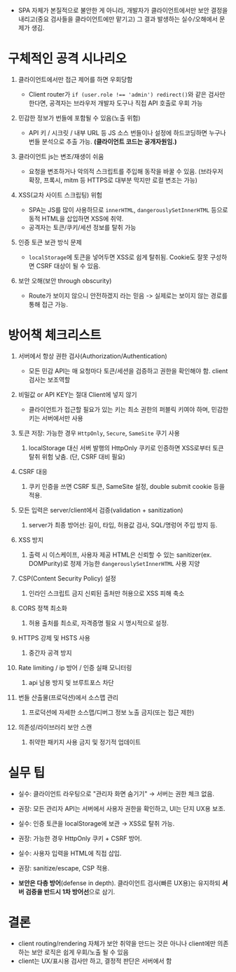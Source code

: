 - SPA 자체가 본질적으로 불안한 게 아니라, 
  개발자가 클라이언트에서만 보안 결정을 내리고(중요 검사들을 클라이언트에만 맡기고)
  그 결과 발생하는 실수/오해에서 문제가 생김.


# 구체적인 공격 시나리오
1. 클라이언트에서만 접근 제어를 하면 우회당함
	- Client router가 `if (user.role !== 'admin') redirect()`와 같은 검사만 한다면, 공격자는 브라우저 개발자 도구나 직접 API 호출로 우회 가능

2. 민감한 정보가 번들에 포함될 수 있음(노출 위험)
	- API 키 / 시크릿 / 내부 URL 등
	  JS 소스 번들이나 설정에 하드코딩하면 누구나 번들 분석으로 추출 가능.
	  **(클라이언트 코드는 공개자원임.)**

3. 클라이언트 js는 변조/재생이 쉬움
	- 요청을 변조하거나 악의적 스크립트를 주입해 동작을 바꿀 수 있음.
	  (브라우저 확장, 프록시, mitm 등 HTTPS로 대부분 막지만 로컬 변조는 가능)

4.  XSS(교차 사이트 스크립팅) 위험
	-  SPA는 JS를 많이 사용하므로 `innerHTML`, `dangerouslySetInnerHTML` 등으로 동적 HTML을 삽입하면 XSS에 취약.
	- 공격자는 토큰/쿠키/세션 정보를 탈취 가능

5.  인증 토큰 보관 방식 문제
	- `localStorage`에 토큰을 넣어두면 XSS로 쉽게 탈취됨. Cookie도 잘못 구성하면 CSRF 대상이 될 수 있음.

6. 보안 오해(보안 through obscurity)
	- Route가 보이지 않으니 안전하겠지 라는 믿음 
	  -> 실제로는 보이지 않는 경로를 통해 접근 가능.


# 방어책 체크리스트

1. 서버에서 항상 권한 검사(Authorization/Authentication)
	- 모든 민감 API는 매 요청마다 토큰/세션을 검증하고 권한을 확인해야 함.
	  client 검사는 보조역할

2. 비밀값 or API KEY는 절대 Client에 넣지 않기
	- 클라이언트가 접근할 필요가 있는 키는 최소 권한의 퍼블릭 키여야 하며, 
	  민감한 키는 서버에서만 사용

3. 토큰 저장: 가능한 경우 `HttpOnly`, `Secure`, `SameSite` 쿠기 사용
	1. localStorage 대신 서버 발행의 HttpOnly 쿠키로 인증하면 XSS로부터 토큰 탈취 위험 낮춤. (단, CSRF 대비 필요)

4. CSRF 대응
	1. 쿠키 인증을 쓰면 CSRF 토큰, SameSite 설정, double submit cookie 등을 적용.

5. 모든 입력은 server/client에서 검증(validation + sanitization)
	1. server가 최종 방어선: 길이, 타입, 허용값 검사, SQL/명렁어 주입 방지 등.

6. XSS 방지
	1. 출력 시 이스케이프, 사용자 제공 HTML은 신뢰할 수 있는 sanitizer(ex. DOMPurity)로 정제
	   가능한 `dangerouslySetInnerHTML` 사용 지양

7. CSP(Content Security Policy) 설정
	1. 인라인 스크립트 금지
	   신뢰된 출처만 허용으로 XSS 피해 축소

8. CORS 정책 최소화
	1. 허용 출처를 최소로, 자격증명 필요 시 명시적으로 설정.

9. HTTPS 강제 및 HSTS 사용
	1. 중간자 공격 방지

10. Rate limiting / ip 방어 / 인증 실패 모니터링
	1. api 남용 방지 및 브루트포스 차단

11. 번들 산출물(프로덕션)에서 소스맵 관리
	1. 프로덕션에 자세한 소스맵/디버그 정보 노출 금지(또는 접근 제한)

12. 의존성/라이브러리 보안 스캔
	1. 취약한 패키지 사용 금지 및 정기적 업데이트



# 실무 팁

- 실수: 클라이언트 라우팅으로 "관리자 화면 숨기기" → 서버는 권한 체크 없음.  
- 권장: 모든 관리자 API는 서버에서 사용자 권한을 확인하고, UI는 단지 UX용 보조.
    
- 실수: 인증 토큰을 localStorage에 보관 → XSS로 탈취 가능.  
- 권장: 가능한 경우 HttpOnly 쿠키 + CSRF 방어.
    
- 실수: 사용자 입력을 HTML에 직접 삽입.  
- 권장: sanitize/escape, CSP 적용.
    
- **보안은 다층 방어**(defense in depth). 
  클라이언트 검사(빠른 UX용)는 유지하되 **서버 검증을 반드시 1차 방어선**으로 삼기.

# 결론

- client routing/rendering 자체가 보안 취약을 만드는 것은 아니나
  client에만 의존하는 보안 로직은 쉽게 우회/노출 될 수 있음
- client는 UX/표시용 검사만 하고, 결정적 판단은 서버에서 함